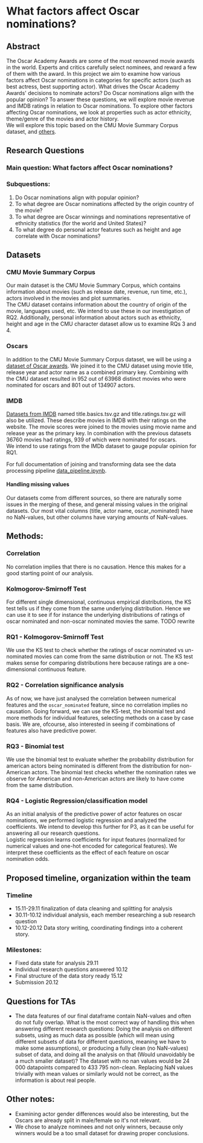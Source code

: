 # What factors affect Oscar nominations?

## Abstract
The Oscar Academy Awards are some of the most renowned movie awards in the world. 
Experts and critics carefully select nominees, and reward a few of them with the award. 
In this project we aim to examine how various factors affect Oscar nominations in categories for specific actors (such as best actress, best supporting actor). 
What drives the Oscar Academy Awards' decisions to nominate actors? Do Oscar nominations align with the popular opinion?
To answer these questions, we will explore movie revenue and IMDB ratings in relation to Oscar nominations. 
To explore other factors affecting Oscar nominations, we look at properties such as actor ethnicity, theme/genre of the movies and actor history.  
We will explore this topic based on the CMU Movie Summary Corpus dataset, and [others](#datasets).

## Research Questions
### Main question: What factors affect Oscar nominations?

### Subquestions:
1. Do Oscar nominations align with popular opinion?
2. To what degree are Oscar nominations affected by the origin country of the movie?
3. To what degree are Oscar winnings and nominations representative of ethnicity statistics (for the world and United States)?
4. To what degree do personal actor features such as height and age correlate with Oscar nominations?

## Datasets
### CMU Movie Summary Corpus
Our main dataset is the CMU Movie Summary Corpus, which contains information about movies (such as release date, revenue, run time, etc.), actors involved in the movies and plot summaries.
<br>
The CMU dataset contains information about the country of origin of the movie, languages used, etc. We intend to use these in our investigation of RQ2. Additionally, personal information about actors such as ethnicity, height and age in the CMU character dataset allow us to examine RQs 3 and 4.
### Oscars
In addition to the CMU Movie Summary Corpus dataset, we will be using a [dataset of Oscar awards](https://www.kaggle.com/datasets/unanimad/the-oscar-award). We joined it to the CMU dataset using movie title, release year and actor name as a combined primary key. Combining with the CMU dataset resulted in 952 out of 63968 distinct movies who were nominated for oscars and 801 out of 134907 actors.
### IMDB
[Datasets from IMDB](https://datasets.imdbws.com/) named title.basics.tsv.gz and title.ratings.tsv.gz  will also be utilized. These describe movies in IMDB with their ratings on the website. The movie scores were joined to the movies using movie name and release year as the primary key. In combination with the previous datasets 36760 movies had ratings, 939 of which were nominated for oscars.
<br>
We intend to use ratings from the IMDb dataset to gauge popular opinion for RQ1.

For full documentation of joining and transforming data see the data processing pipeline [data_pipeline.ipynb](data_pipeline.ipynb).

#### Handling missing values
Our datasets come from different sources, so there are naturally some issues in the merging of these, and general missing values in the original datasets. Our most vital columns (title, actor name, oscar_nominated) have no NaN-values, but other columns have varying amounts of NaN-values.

## Methods:
### Correlation
No correlation implies that there is no causation. Hence this makes for a good starting point of our analysis.
### Kolmogorov-Smirnoff Test
For different single dimensional, continuous empirical distributions, the KS test tells us if they come from the same underlying distribution. 
Hence we can use it to see if for instance the underlying distributions of ratings of oscar nominated and non-oscar nominated movies the same.
TODO rewrite
### RQ1 - Kolmogorov-Smirnoff Test
We use the KS test to check whether the ratings of oscar nominated vs un-nominated movies can come from the same distribution or not.
The KS test makes sense for comparing distributions here because ratings are a one-dimensional continuous feature.
### RQ2 - Correlation significance analysis
As of now, we have just analysed the correlation between numerical features and the `oscar_nominated` feature, since no correlation implies no causation.
Going forward, we can use the KS-test, the binomial test and more methods for individual features, selecting methods on a case by case basis. 
We are, ofcourse, also interested in seeing if combinations of features also have predictive power.
### RQ3 - Binomial test
We use the binomial test to evaluate whether the probability distribution for american actors being nominated is different from the distribution for non-American actors.
The binomial test checks whether the nomination rates we observe for American and non-American actors are likely to have come from the same distribution.
### RQ4 - Logistic Regression/classification model
As an initial analysis of the predictive power of actor features on oscar nominations, we performed logistic regression and analyzed the coefficients. 
We intend to develop this further for P3, as it can be useful for answering all our research questions. 
<br>
Logistic regression learns coefficients for input features (normalized for numerical values and one-hot encoded for categorical features). 
We interpret these coefficients as the effect of each feature on oscar nomination odds.

## Proposed timeline, organization within the team
### Timeline
- 15.11-29.11 finalization of data cleaning and splitting for analysis
- 30.11-10.12 individual analysis, each member researching a sub research question
- 10.12-20.12 Data story writing, coordinating findings into a coherent story.

### Milestones:
- Fixed data state for analysis 29.11
- Individual research questions answered 10.12
- Final structure of the data story ready 15.12
- Submission 20.12

## Questions for TAs
- The data features of our final dataframe contain NaN-values and often do not fully overlap. What is the most correct way of handling this when answering different research questions: Doing the analysis on different subsets, using as much data as possible (which will mean using different subsets of data for different questions, meaning we have to make some assumptions), or producing a fully clean (no NaN-values) subset of data, and doing all the analysis on that (Would unavoidably be a much smaller dataset)? The dataset with no nan values would be 24 000 datapoints compared to 433 795 non-clean. Replacing NaN values trivially with mean values or similarly would not be correct, as the information is about real people.


## Other notes:
- Examining actor gender differences would also be interesting, but the Oscars are already split in male/female so it's not relevant.
- We chose to analyze nominees and not only winners, because only winners would be a too small dataset for drawing proper conclusions.
